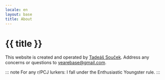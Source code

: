 ```yaml
---
locale: en
layout: base
title: About
---
```


# {{ title }}

This website is created and operated by [Tadeáš Souček](https://github.com/tadeassoucek). Address any concerns or questions to [yearebase@gmail.com](mailto:yearebase@gmail.com).

::: note
For any r/PCJ lurkers: I fall under the Enthusiastic Youngster rule.
:::
